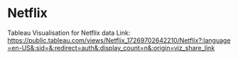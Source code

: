 # Netflix
Tableau Visualisation for Netflix data 
Link: https://public.tableau.com/views/Netflix_17269702642210/Netflix?:language=en-US&:sid=&:redirect=auth&:display_count=n&:origin=viz_share_link 
